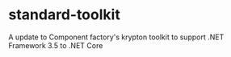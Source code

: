 # standard-toolkit
A update to Component factory's krypton toolkit to support .NET Framework 3.5 to .NET Core
